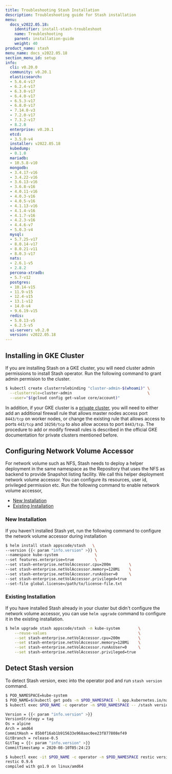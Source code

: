 ```yaml
---
title: Troubleshooting Stash Installation
description: Troubleshooting guide for Stash installation
menu:
  docs_v2022.05.18:
    identifier: install-stash-troubleshoot
    name: Troubleshooting
    parent: installation-guide
    weight: 40
product_name: stash
menu_name: docs_v2022.05.18
section_menu_id: setup
info:
  cli: v0.20.0
  community: v0.20.1
  elasticsearch:
  - 5.6.4-v17
  - 6.2.4-v17
  - 6.3.0-v17
  - 6.4.0-v17
  - 6.5.3-v17
  - 6.8.0-v17
  - 7.14.0-v3
  - 7.2.0-v17
  - 7.3.2-v17
  - 8.2.0
  enterprise: v0.20.1
  etcd:
  - 3.5.0-v4
  installer: v2022.05.18
  kubedump:
  - 0.1.0
  mariadb:
  - 10.5.8-v10
  mongodb:
  - 3.4.17-v16
  - 3.4.22-v16
  - 3.6.13-v16
  - 3.6.8-v16
  - 4.0.11-v16
  - 4.0.3-v16
  - 4.0.5-v16
  - 4.1.13-v16
  - 4.1.4-v16
  - 4.1.7-v16
  - 4.2.3-v16
  - 4.4.6-v7
  - 5.0.3-v4
  mysql:
  - 5.7.25-v17
  - 8.0.14-v17
  - 8.0.21-v11
  - 8.0.3-v17
  nats:
  - 2.6.1-v5
  - 2.8.2
  percona-xtradb:
  - 5.7-v12
  postgres:
  - 10.14-v15
  - 11.9-v15
  - 12.4-v15
  - 13.1-v12
  - 14.0-v4
  - 9.6.19-v15
  redis:
  - 5.0.13-v5
  - 6.2.5-v5
  ui-server: v0.2.0
  version: v2022.05.18
---
```


## Installing in GKE Cluster

If you are installing Stash on a GKE cluster, you will need cluster admin permissions to install Stash operator. Run the following command to grant admin permision to the cluster.

```bash
$ kubectl create clusterrolebinding "cluster-admin-$(whoami)" \
  --clusterrole=cluster-admin                                 \
  --user="$(gcloud config get-value core/account)"
```

In addition, if your GKE cluster is a [private cluster](https://cloud.google.com/kubernetes-engine/docs/how-to/private-clusters), you will need to either add an additional firewall rule that allows master nodes access port `8443/tcp` on worker nodes, or change the existing rule that allows access to ports `443/tcp` and `10250/tcp` to also allow access to port `8443/tcp`. The procedure to add or modify firewall rules is described in the official GKE documentation for private clusters mentioned before.

## Configuring Network Volume Accessor

For network volume such as NFS, Stash needs to deploy a helper deployment in the same namespace as the Repository that uses the NFS as backend to provide Snapshot listing facility. We call this helper deployment network volume accessor. You can configure its resources, user id, privileged permission etc. Run the following command to enable network volume accessor,


<ul class="nav nav-tabs" id="installerTab" role="tablist">
  <li class="nav-item">
    <a class="nav-link active" id="new-installer-tab" data-toggle="tab" href="#new-installation-tab" role="tab" aria-controls="new-installation-tab" aria-selected="true">New Installation</a>
  </li>
  <li class="nav-item">
    <a class="nav-link" id="existing-installation" data-toggle="tab" href="#existing-installation-tab" role="tab" aria-controls="existing-installation-tab" aria-selected="false">Existing Installation</a>
  </li>
</ul>
<div class="tab-content" id="installerTabContent">
  <div class="tab-pane fade show active" id="new-installation-tab" role="tabpanel" aria-labelledby="new-installation-tab">

### New Installation

If you haven't installed Stash yet, run the following command to configure the network volume accessor during installation

```bash
$ helm install stash appscode/stash   \
--version {{< param "info.version" >}} \
--namespace kube-system                \
--set features.enterprise=true         \
--set stash-enterprise.netVolAccessor.cpu=200m        \
--set stash-enterprise.netVolAccessor.memory=128Mi    \
--set stash-enterprise.netVolAccessor.runAsUser=0     \
--set stash-enterprise.netVolAccessor.privileged=true
--set-file global.license=/path/to/license-file.txt
```

</div>
<div class="tab-pane fade" id="existing-installation-tab" role="tabpanel" aria-labelledby="existing-installation-tab">

### Existing Installation

If you have installed Stash already in your cluster but didn't configure the network volume accessor, you can use `helm upgrade` command to configure it in the existing installation.

```bash
$ helm upgrade stash appscode/stash -n kube-system        \
    --reuse-values                                        \
    --set stash-enterprise.netVolAccessor.cpu=200m        \
    --set stash-enterprise.netVolAccessor.memory=128Mi    \
    --set stash-enterprise.netVolAccessor.runAsUser=0     \
    --set stash-enterprise.netVolAccessor.privileged=true
```
</div>
</div>



## Detect Stash version

To detect Stash version, exec into the operator pod and run `stash version` command.

```bash
$ POD_NAMESPACE=kube-system
$ POD_NAME=$(kubectl get pods -n $POD_NAMESPACE -l app.kubernetes.io/name=stash-community -o jsonpath={.items[0].metadata.name})
$ kubectl exec $POD_NAME -c operator -n $POD_NAMESPACE -- /stash version

Version = {{< param "info.version" >}}
VersionStrategy = tag
Os = alpine
Arch = amd64
CommitHash = 85b0f16ab1b915633e968aac0ee23f877808ef49
GitBranch = release-0.5
GitTag = {{< param "info.version" >}}
CommitTimestamp = 2020-08-10T05:24:23

$ kubectl exec -it $POD_NAME -c operator -n $POD_NAMESPACE restic version
restic 0.9.6
compiled with go1.9 on linux/amd64
```
